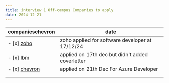 ```yaml
---
title: interview 1 Off-campus Companies to apply
date: 2024-12-21
---
```




| companieschevron  | date                                             |
| ----------------- | ------------------------------------------------ |
| - [x] [zoho](zoho)    | zoho applied for software developer at 17/12/24  |
| - [x] [Ibm](Ibm)     | applied on 17th dec but didn't added coverletter |
| - [x] [chevron](chevron) | applied on 21th Dec For Azure Developer          |
|                   |                                                  |
|                   |                                                  |
